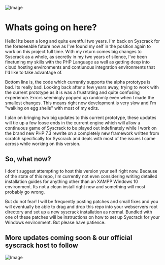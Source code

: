 ![Image](https://i.imgur.com/UVz5BSc.png)

# Whats going on here?

Hello! Its been a long and quite eventful two years. I'm back on Syscrack for the foreseeable future now as I've found my self in the position again to work on this project full time. With my return comes big changes to Syscrack as a whole, as secretly in my two years of silence, I've been finetuning my skills with the PHP Language as well as getting deep into cloud hosting environments and contiunous integration environments that I'd like to take advantage of.

Bottom line is, the code which currently supports the alpha prototype is bad. Its really bad. Looking back after a few years away, trying to work with the current prototype as it is was a frustrating and quite confusing experience. Errors seemingly popped up randomly even when I made the smallest changes. This means right now development is very slow and I'm "walking on egg shells" with most of my edits.

I plan on bringing two big updates to this current prototype, these updates will tie up a few loose ends in the current engine which will allow a continuous game of Syscrack to be played out indefinately while I work on the brand new PHP 7.3 rewrite on a completely new framework written from scratch specifically for Syscrack and deals with most of the issues I came across while working on this version. 

## So, what now?

I don't suggest attempting to host this version your self right now. Because of the state of this repo, I'm currently not even considering writing detailed installation guides for anything other than an XAMPP Windows 10 environment. Its not a clean install right now and something will most probably go wrong. 

But do not fear! I will be frequently posting patches and small fixes and you will eventually be able to drag and drop this repo into your webservers root directory and set up a new syscrack installation as normal. Bundled with one of these patches will be instructions on how to set up Syscrack for your Windows environment. But please have patience.

## More updates coming soon & our official syscrack host to follow

![Image](https://i.imgur.com/PQ000An.png)